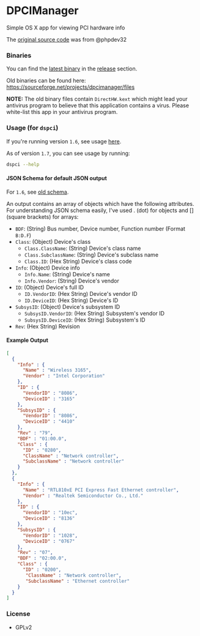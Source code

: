 # DPCIManager
Simple OS X app for viewing PCI hardware info

The [original source code](https://sourceforge.net/projects/dpcimanager) was from @phpdev32 

### Binaries
You can find the [latest binary](https://github.com/MuntashirAkon/DPCIManager/releases/latest)
in the [release](https://github.com/MuntashirAkon/DPCIManager/releases) section.

Old binaries can be found here: https://sourceforge.net/projects/dpcimanager/files

**NOTE:** The old binary files contain `DirectHW.kext` which might lead your antivirus program to believe that this application contains a virus. Please white-list this app in your antivirus program.

### Usage (for `dspci`)
If you're running version `1.6`, see usage [here](https://github.com/MuntashirAkon/DPCIManager/blob/e302cd9ce6f62d90d5da627cccc14cb088696444/README.md#usage-for-dspci).

As of version `1.7`, you can see usage by running:
```sh
dspci --help
```

#### JSON Schema for default JSON output
For `1.6`, see [old schema](https://github.com/MuntashirAkon/DPCIManager/blob/e302cd9ce6f62d90d5da627cccc14cb088696444/README.md#json-schema).

An output contains an array of objects which have the following attributes. 
For understanding JSON schema easily, I've used . (dot) for objects and [] (square brackets) for arrays:

* `BDF`: (String) Bus number, Device number, Function number (Format `B:D.F`)
* `Class`: (Object) Device's class
    - `Class.ClassName`: (String) Device's class name
    - `Class.SubclassName`: (String) Device's subclass name
    - `Class.ID`: (Hex String) Device's class code
* `Info`: (Object) Device info
    - `Info.Name`: (String) Device's name
    - `Info.Vendor`: (String) Device's vendor
* `ID`: (Object) Device's full ID
    - `ID.VendorID`: (Hex String) Device's vendor ID
    - `ID.DeviceID`: (Hex String) Device's ID
* `SubsysID`: (Object) Device's subsystem ID
    - `SubsysID.VendorID`: (Hex String) Subsystem's vendor ID
    - `SubsysID.DeviceID`: (Hex String) Subsystem's ID
* `Rev`:  (Hex String)  Revision

#### Example Output
```json
[
  {
    "Info" : {
      "Name" : "Wireless 3165",
      "Vendor" : "Intel Corporation"
    },
    "ID" : {
      "VendorID" : "8086",
      "DeviceID" : "3165"
    },
    "SubsysID" : {
      "VendorID" : "8086",
      "DeviceID" : "4410"
    },
    "Rev" : "79",
    "BDF" : "01:00.0",
    "Class" : {
      "ID" : "0280",
      "ClassName" : "Network controller",
      "SubclassName" : "Network controller"
    }
  },
  {
    "Info" : {
      "Name" : "RTL810xE PCI Express Fast Ethernet controller",
      "Vendor" : "Realtek Semiconductor Co., Ltd."
    },
    "ID" : {
      "VendorID" : "10ec",
      "DeviceID" : "8136"
    },
    "SubsysID" : {
      "VendorID" : "1028",
      "DeviceID" : "0767"
    },
    "Rev" : "07",
    "BDF" : "02:00.0",
    "Class" : {
      "ID" : "0200",
       "ClassName" : "Network controller",
       "SubclassName" : "Ethernet controller"
    }
  }
]
```

### License
- GPLv2
